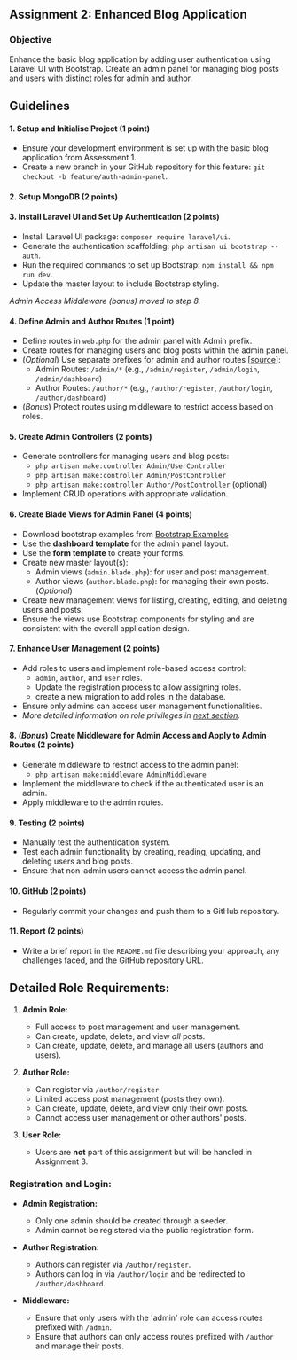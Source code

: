 ## Assignment 2: Enhanced Blog Application

### Objective
Enhance the basic blog application by adding user authentication using Laravel UI with Bootstrap. Create an admin panel for managing blog posts and users with distinct roles for admin and author.

## Guidelines

#### 1. Setup and Initialise Project (1 point)
- Ensure your development environment is set up with the basic blog application from Assessment 1.
- Create a new branch in your GitHub repository for this feature: `git checkout -b feature/auth-admin-panel`.

#### 2. Setup MongoDB (2 points)

#### 3. Install Laravel UI and Set Up Authentication (2 points)
- Install Laravel UI package: `composer require laravel/ui`.
- Generate the authentication scaffolding: `php artisan ui bootstrap --auth`.
- Run the required commands to set up Bootstrap: `npm install && npm run dev`.
- Update the master layout to include Bootstrap styling.

_Admin Access Middleware (bonus) moved to step 8._

#### 4. Define Admin and Author Routes (1 point)
- Define routes in `web.php` for the admin panel with Admin prefix.
- Create routes for managing users and blog posts within the admin panel.
- (_Optional_) Use separate prefixes for admin and author routes [[source](https://mylearn.une.edu.au/mod/forum/discuss.php?d=2344727#p6713365)]:
    - Admin Routes: `/admin/*` (e.g., `/admin/register`, `/admin/login`, `/admin/dashboard`)
    - Author Routes: `/author/*` (e.g., `/author/register`, `/author/login`, `/author/dashboard`)
- (_Bonus_) Protect routes using middleware to restrict access based on roles.

#### 5. Create Admin Controllers (2 points)
- Generate controllers for managing users and blog posts:
    - `php artisan make:controller Admin/UserController`
    - `php artisan make:controller Admin/PostController`
    - `php artisan make:controller Author/PostController` (optional)
- Implement CRUD operations with appropriate validation.

#### 6. Create Blade Views for Admin Panel (4 points)
- Download bootstrap examples from [Bootstrap Examples](https://getbootstrap.com/docs/5.3/examples/)
- Use the **dashboard template** for the admin panel layout.
- Use the **form template** to create your forms.
- Create new master layout(s):
    - Admin views (`admin.blade.php`): for user and post management.
    - Author views (`author.blade.php`): for managing their own posts. (_Optional_)
- Create new management views for listing, creating, editing, and deleting users and posts.
- Ensure the views use Bootstrap components for styling and are consistent with the overall application design.

#### 7. Enhance User Management (2 points)
- Add roles to users and implement role-based access control:
    - `admin`, `author`, and `user` roles.
    - Update the registration process to allow assigning roles.
    - create a new migration to add roles in the database.
- Ensure only admins can access user management functionalities.
- _More detailed information on role privileges in [next section](#detailed-role-requirements)._

#### 8. (_Bonus_) Create Middleware for Admin Access and Apply to Admin Routes (2 points)
- Generate middleware to restrict access to the admin panel:
    - `php artisan make:middleware AdminMiddleware`
- Implement the middleware to check if the authenticated user is an admin.
- Apply middleware to the admin routes.

#### 9. Testing (2 points)
- Manually test the authentication system.
- Test each admin functionality by creating, reading, updating, and deleting users and blog posts.
- Ensure that non-admin users cannot access the admin panel.

#### 10. GitHub (2 points)
- Regularly commit your changes and push them to a GitHub repository.

#### 11. Report (2 points)
- Write a brief report in the `README.md` file describing your approach, any challenges faced, and the GitHub repository URL.

## Detailed Role Requirements:

1. **Admin Role:**
    - Full access to post management and user management.
    - Can create, update, delete, and view _all_ posts.
    - Can create, update, delete, and manage all users (authors and users).

2. **Author Role:**
    - Can register via `/author/register`.
    - Limited access post management (posts they own).
    - Can create, update, delete, and view only their own posts.
    - Cannot access user management or other authors' posts.

3. **User Role:**
    - Users are **not** part of this assignment but will be handled in Assignment 3.

### Registration and Login:

- **Admin Registration:**
    - Only one admin should be created through a seeder.
    - Admin cannot be registered via the public registration form.

- **Author Registration:**
    - Authors can register via `/author/register`.
    - Authors can log in via `/author/login` and be redirected to `/author/dashboard`.

- **Middleware:**
    - Ensure that only users with the 'admin' role can access routes prefixed with `/admin`.
    - Ensure that authors can only access routes prefixed with `/author` and manage their posts.